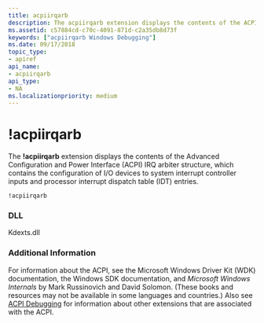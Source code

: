 ```yaml
---
title: acpiirqarb
description: The acpiirqarb extension displays the contents of the ACPI IRQ arbiter structure, which contains the configuration of I/O devices to system interrupt controller inputs and processor IDT entries.
ms.assetid: c57884cd-c70c-4091-871d-c2a35db8d73f
keywords: ["acpiirqarb Windows Debugging"]
ms.date: 09/17/2018
topic_type:
- apiref
api_name:
- acpiirqarb
api_type:
- NA
ms.localizationpriority: medium
---
```


# !acpiirqarb


The **!acpiirqarb** extension displays the contents of the Advanced Configuration and Power Interface (ACPI) IRQ arbiter structure, which contains the configuration of I/O devices to system interrupt controller inputs and processor interrupt dispatch table (IDT) entries.

```dbgcmd
!acpiirqarb
```

### <span id="DLL"></span><span id="dll"></span>DLL


<p>Kdexts.dll</p>


 

### <span id="Additional_Information"></span><span id="additional_information"></span><span id="ADDITIONAL_INFORMATION"></span>Additional Information

For information about the ACPI, see the Microsoft Windows Driver Kit (WDK) documentation, the Windows SDK documentation, and *Microsoft Windows Internals* by Mark Russinovich and David Solomon. (These books and resources may not be available in some languages and countries.) Also see [ACPI Debugging](acpi-debugging.md) for information about other extensions that are associated with the ACPI.

 

 





